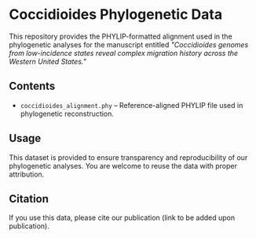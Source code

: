 # Coccidioides Phylogenetic Data

This repository provides the PHYLIP-formatted alignment used in the phylogenetic analyses for the manuscript entitled *"Coccidioides genomes from low-incidence states reveal complex migration history across the Western United States."*

## Contents

* `coccidioides_alignment.phy` – Reference-aligned PHYLIP file used in phylogenetic reconstruction.

## Usage

This dataset is provided to ensure transparency and reproducibility of our phylogenetic analyses. You are welcome to reuse the data with proper attribution.

## Citation

If you use this data, please cite our publication (link to be added upon publication).
